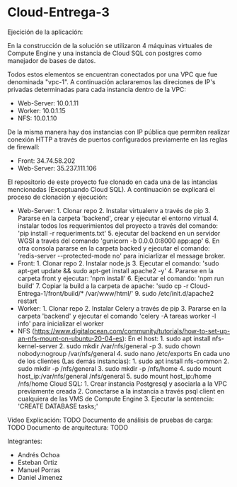 # Cloud-Entrega-3

Ejecición de la aplicación:

En la construcción de la solución se utilizaron 4 máquinas virtuales de Compute Engine y una instancia de Cloud SQL con postgres como manejador de bases de datos.

Todos estos elementos se encuentran conectados por una VPC que fue denominada "vpc-1". A continuación aclararemos las direciones de IP's privadas determinadas para cada instancia dentro de la VPC:
- Web-Server: 10.0.1.11
- Worker: 10.0.1.15
- NFS: 10.0.1.10

De la misma manera hay dos instancias con IP pública que permiten realizar conexión HTTP a través de puertos configurados previamente en las reglas de firewall:
- Front: 34.74.58.202
- Web-Server: 35.237.111.106

El repositorio de este proyecto fue clonado en cada una de las intancias mencionadas (Exceptuando Cloud SQL). A continuación se explicará el proceso de clonación y ejecución:
- Web-Server: 
        1. Clonar repo
        2. Instalar virtualenv a través de pip
        3. Pararse en la carpeta 'backend', crear y ejecutar el entorno virtual
        4. instalar todos los requerimientos del proyecto a través del comando: 'pip install -r requeriments.txt'
        5. ejecutar del backend en un servidor WGSI a través del comando 'gunicorn -b 0.0.0.0:8000 app:app'
        6. En otra consola pararse en la carpeta backed y ejecutar el comando: 'redis-server --protected-mode no' para iniciarlizar el message broker.
- Front:
      1. Clonar repo
      2. Instalar node.js
      3. Ejecutar el comando: 'sudo apt-get update && sudo apt-get install apache2 -y'
      4. Pararse en la carpeta front y ejecutar: 'npm install'
      6. Ejecutar el comando: 'npm run build'
      7. Copiar la build a la carpeta de apache: 'sudo cp -r Cloud-Entrega-1/front/build/* /var/www/html/'
      9. sudo /etc/init.d/apache2 restart
- Worker: 
      1. Clonar repo
      2. Instalar Celery a través de pip
      3. Pararse en la carpeta 'backend' y ejecutar el comando 'celery -A tareas worker -l info' para inicializar el worker
- NFS (https://www.digitalocean.com/community/tutorials/how-to-set-up-an-nfs-mount-on-ubuntu-20-04-es):
    En el host: 
        1. sudo apt install nfs-kernel-server
        2. sudo mkdir /var/nfs/general -p
        3. sudo chown nobody:nogroup /var/nfs/general
        4. sudo nano /etc/exports
    En cada uno de los clientes (Las demás instancias): 
        1. sudo apt install nfs-common
        2. sudo mkdir -p /nfs/general
        3. sudo mkdir -p /nfs/home
        4. sudo mount host_ip:/var/nfs/general /nfs/general
        5. sudo mount host_ip:/home /nfs/home
Cloud SQL:
      1. Crear instancia Postgresql y asociarla a la VPC previamente creada
      2. Conectarse a la instancia a través psql client en cualquiera de las VMS de Compute Engine
      3. Ejecutar la sentencia: 'CREATE DATABASE tasks;'
   

Video Explicación: TODO
Documento de análisis de pruebas de carga: TODO
Documento de arquitectura: TODO

Integrantes: 

- Andrés Ochoa 
- Esteban Ortiz
- Manuel Porras
- Daniel Jimenez
